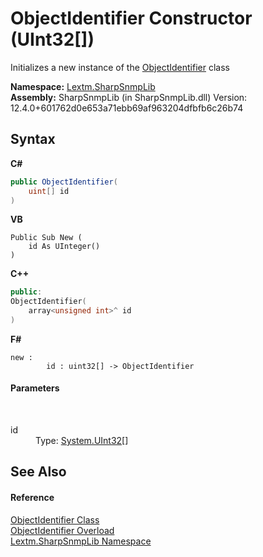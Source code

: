 # ObjectIdentifier Constructor (UInt32[])
 

Initializes a new instance of the <a href="T_Lextm_SharpSnmpLib_ObjectIdentifier">ObjectIdentifier</a> class

**Namespace:**&nbsp;<a href="N_Lextm_SharpSnmpLib">Lextm.SharpSnmpLib</a><br />**Assembly:**&nbsp;SharpSnmpLib (in SharpSnmpLib.dll) Version: 12.4.0+601762d0e653a71ebb69af963204dfbfb6c26b74

## Syntax

**C#**<br />
``` C#
public ObjectIdentifier(
	uint[] id
)
```

**VB**<br />
``` VB
Public Sub New ( 
	id As UInteger()
)
```

**C++**<br />
``` C++
public:
ObjectIdentifier(
	array<unsigned int>^ id
)
```

**F#**<br />
``` F#
new : 
        id : uint32[] -> ObjectIdentifier
```


#### Parameters
&nbsp;<dl><dt>id</dt><dd>Type: <a href="https://docs.microsoft.com/dotnet/api/system.uint32" target="_blank" rel="noopener noreferrer">System.UInt32</a>[]<br /></dd></dl>

## See Also


#### Reference
<a href="T_Lextm_SharpSnmpLib_ObjectIdentifier">ObjectIdentifier Class</a><br /><a href="Overload_Lextm_SharpSnmpLib_ObjectIdentifier__ctor">ObjectIdentifier Overload</a><br /><a href="N_Lextm_SharpSnmpLib">Lextm.SharpSnmpLib Namespace</a><br />